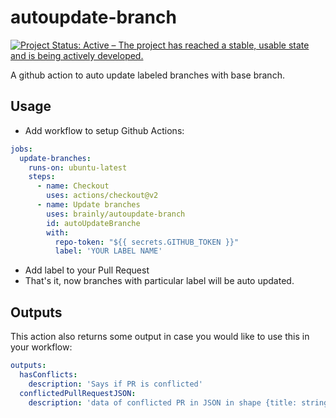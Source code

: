 # autoupdate-branch

[![Project Status: Active – The project has reached a stable, usable state and is being actively developed.](https://www.repostatus.org/badges/latest/active.svg)](https://www.repostatus.org/#active)

A github action to auto update labeled branches with base branch.

## Usage
- Add workflow to setup Github Actions:
```yaml
jobs:
  update-branches:
    runs-on: ubuntu-latest
    steps:
      - name: Checkout
        uses: actions/checkout@v2
      - name: Update branches
        uses: brainly/autoupdate-branch
        id: autoUpdateBranche
        with:
          repo-token: "${{ secrets.GITHUB_TOKEN }}"
          label: 'YOUR LABEL NAME'
```
- Add label to your Pull Request
- That's it, now branches with particular label will be auto updated.

## Outputs
This action also returns some output in case you would like to use this in your workflow:
```yaml
outputs:
  hasConflicts:
    description: 'Says if PR is conflicted'
  conflictedPullRequestJSON:
    description: 'data of conflicted PR in JSON in shape {title: string, url: string}'
```